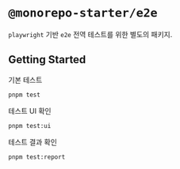# `@monorepo-starter/e2e`

`playwright` 기반 `e2e` 전역 테스트를 위한 별도의 패키지.

## Getting Started

기본 테스트
```bash
pnpm test
```

테스트 UI 확인
```bash
pnpm test:ui
```

테스트 결과 확인
```bash
pnpm test:report
```
